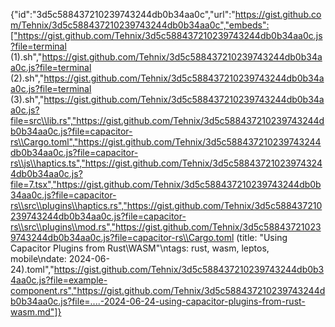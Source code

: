 {"id":"3d5c588437210239743244db0b34aa0c","url":"https://gist.github.com/Tehnix/3d5c588437210239743244db0b34aa0c","embeds":["https://gist.github.com/Tehnix/3d5c588437210239743244db0b34aa0c.js?file=terminal (1).sh","https://gist.github.com/Tehnix/3d5c588437210239743244db0b34aa0c.js?file=terminal (2).sh","https://gist.github.com/Tehnix/3d5c588437210239743244db0b34aa0c.js?file=terminal (3).sh","https://gist.github.com/Tehnix/3d5c588437210239743244db0b34aa0c.js?file=src\\lib.rs","https://gist.github.com/Tehnix/3d5c588437210239743244db0b34aa0c.js?file=capacitor-rs\\Cargo.toml","https://gist.github.com/Tehnix/3d5c588437210239743244db0b34aa0c.js?file=capacitor-rs\\js\\haptics.ts","https://gist.github.com/Tehnix/3d5c588437210239743244db0b34aa0c.js?file=7.tsx","https://gist.github.com/Tehnix/3d5c588437210239743244db0b34aa0c.js?file=capacitor-rs\\src\\plugins\\haptics.rs","https://gist.github.com/Tehnix/3d5c588437210239743244db0b34aa0c.js?file=capacitor-rs\\src\\plugins\\mod.rs","https://gist.github.com/Tehnix/3d5c588437210239743244db0b34aa0c.js?file=capacitor-rs\\Cargo.toml (title: \"Using Capacitor Plugins from Rust\\WASM\"\ntags: rust, wasm, leptos, mobile\ndate: 2024-06-24).toml","https://gist.github.com/Tehnix/3d5c588437210239743244db0b34aa0c.js?file=example-component.rs","https://gist.github.com/Tehnix/3d5c588437210239743244db0b34aa0c.js?file=....-2024-06-24-using-capacitor-plugins-from-rust-wasm.md"]}